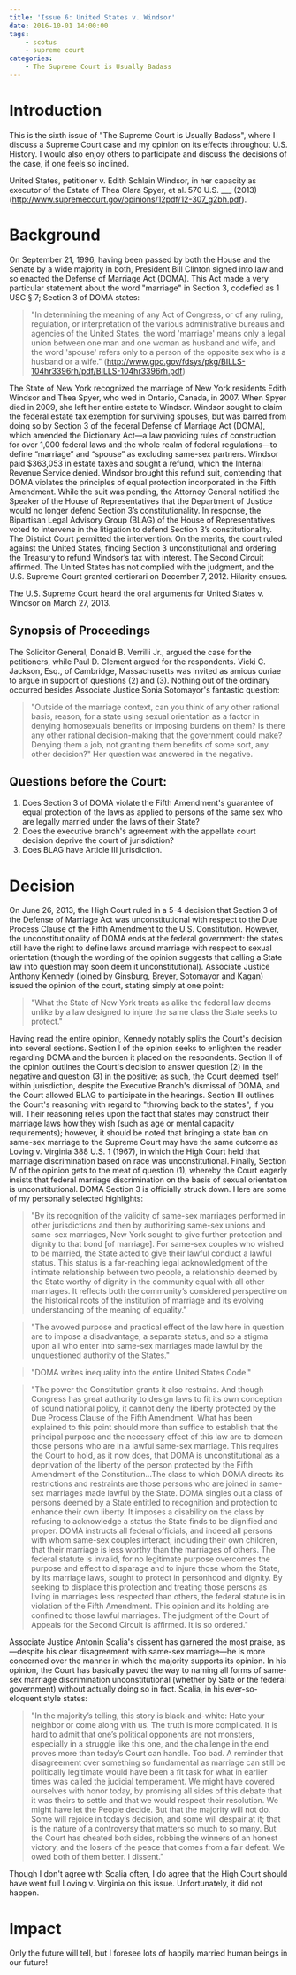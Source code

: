```yaml
---
title: 'Issue 6: United States v. Windsor'
date: 2016-10-01 14:00:00
tags:
    - scotus
    - supreme court
categories:
    - The Supreme Court is Usually Badass
---
```


<!-- toc -->

# Introduction

This is the sixth issue of "The Supreme Court is Usually Badass", where I discuss a Supreme Court case and my opinion on its effects throughout U.S. History.  I would also enjoy others to participate and discuss the decisions of the case, if one feels so inclined.

United States, petitioner v. Edith Schlain Windsor, in her capacity as executor of the Estate of Thea Clara Spyer, et al. 570 U.S. ___ (2013) (http://www.supremecourt.gov/opinions/12pdf/12-307_g2bh.pdf).

# Background

On September 21, 1996, having been passed by both the House and the Senate by a wide majority in both, President Bill Clinton signed into law and so enacted the Defense of Marriage Act (DOMA).  This Act made a very particular statement about the word "marriage" in Section 3, codefied as 1 USC § 7; Section 3 of DOMA states:
> "In determining the meaning of any Act of Congress, or of any ruling, regulation, or interpretation of the various administrative bureaus and agencies of the United States, the word 'marriage' means only a legal union between one man and one woman as husband and wife, and the word 'spouse' refers only to a person of the opposite sex who is a husband or a wife." (http://www.gpo.gov/fdsys/pkg/BILLS-104hr3396rh/pdf/BILLS-104hr3396rh.pdf)

The State of New York recognized the marriage of New York residents Edith Windsor and Thea Spyer, who wed in Ontario, Canada, in 2007.  When Spyer died in 2009, she left her entire estate to Windsor.  Windsor sought to claim the federal estate tax exemption for surviving spouses, but was barred from doing so by Section 3 of the federal Defense of Marriage Act (DOMA), which amended the Dictionary Act—a law providing rules of construction for over 1,000 federal laws and the whole realm of federal regulations—to define “marriage” and “spouse” as excluding same-sex partners. Windsor paid $363,053 in estate taxes and sought a refund, which the Internal Revenue Service denied. Windsor brought this refund suit, contending that DOMA violates the principles of equal protection incorporated in the Fifth Amendment. While the suit was pending, the Attorney General notified the Speaker of the House of Representatives that the Department of Justice would no longer defend Section 3’s constitutionality. In response, the Bipartisan Legal Advisory Group (BLAG) of the House of Representatives voted to intervene in the litigation to defend Section 3’s constitutionality. The District Court permitted the intervention. On the merits, the court ruled against the United States, finding Section 3 unconstitutional and ordering the Treasury to refund Windsor’s tax with interest. The Second Circuit affirmed. The United States has not complied with the judgment, and the U.S. Supreme Court granted certiorari on December 7, 2012.  Hilarity ensues.

The U.S. Supreme Court heard the oral arguments for United States v. Windsor on March 27, 2013.

## Synopsis of Proceedings

The Solicitor General, Donald B. Verrilli Jr., argued the case for the petitioners, while Paul D. Clement argued for the respondents.  Vicki C. Jackson, Esq., of Cambridge, Massachusetts was invited as amicus curiae to argue in support of questions (2) and (3).  Nothing out of the ordinary occurred besides Associate Justice Sonia Sotomayor's fantastic question:
> "Outside of the marriage context, can you think of any other rational basis, reason, for a state using sexual orientation as a factor in denying homosexuals benefits or imposing burdens on them? Is there any other rational decision-making that the government could make? Denying them a job, not granting them benefits of some sort, any other decision?"
Her question was answered in the negative.

## Questions before the Court:
1. Does Section 3 of DOMA violate the Fifth Amendment's guarantee of equal protection of the laws as applied to persons of the same sex who are legally married under the laws of their State?
2. Does the executive branch's agreement with the appellate court decision deprive the court of jurisdiction?
3. Does BLAG have Article III jurisdiction.

# Decision

On June 26, 2013, the High Court ruled in a 5-4 decision that Section 3 of the Defense of Marriage Act was unconstitutional with respect to the Due Process Clause of the Fifth Amendment to the U.S. Constitution.  However, the unconstitutionality of DOMA ends at the federal government: the states still have the right to define laws around marriage with respect to sexual orientation (though the wording of the opinion suggests that calling a State law into question may soon deem it unconstitutional).  Associate Justice Anthony Kennedy (joined by Ginsburg, Breyer, Sotomayor and Kagan) issued the opinion of the court, stating simply at one point:
            
> "What the State of New York treats as alike the federal law deems unlike by a law designed to injure the same class the State seeks to protect."

Having read the entire opinion, Kennedy notably splits the Court's decision into several sections.  Section I of the opinion seeks to enlighten the reader regarding DOMA and the burden it placed on the respondents.  Section II of the opinion outlines the Court's decision to answer question (2) in the negative and question (3) in the positive; as such, the Court deemed itself within jurisdiction, despite the Executive Branch's dismissal of DOMA, and the Court allowed BLAG to participate in the hearings.  Section III outlines the Court's reasoning with regard to "throwing back to the states", if you will.  Their reasoning relies upon the fact that states may construct their marriage laws how they wish (such as age or mental capacity requirements); however, it should be noted that bringing a state ban on same-sex marriage to the Supreme Court may have the same outcome as Loving v. Virginia 388 U.S. 1 (1967), in which the High Court held that marriage discrimination based on race was unconstitutional.  Finally, Section IV of the opinion gets to the meat of question (1), whereby the Court eagerly insists that federal marriage discrimination on the basis of sexual orientation is unconstitutional.  DOMA Section 3 is officially struck down.  Here are some of my personally selected highlights:
> "By its recognition of the validity of same-sex marriages performed in other jurisdictions and then by authorizing same-sex unions and same-sex marriages, New York sought to give further protection and dignity to that bond [of marriage]. For same-sex couples who wished to be married, the State acted to give their lawful conduct a lawful status. This status is a far-reaching legal acknowledgment of the intimate relationship between two people, a relationship deemed by the State worthy of dignity in the community equal with all other marriages. It reflects both the community’s considered perspective on the historical roots of the institution of marriage and its evolving understanding of the meaning of equality."

> "The avowed purpose and practical effect of the law here in question are to impose a disadvantage, a separate status, and so a stigma upon all who enter into same-sex marriages made lawful by the unquestioned authority of the States."

> "DOMA writes inequality into the entire United States Code."

> "The power the Constitution grants it also restrains.  And though Congress has great authority to design laws to fit its own conception of sound national policy, it cannot deny the liberty protected by the Due Process Clause of the Fifth Amendment.  What has been explained to this point should more than suffice to establish that the principal purpose and the necessary effect of this law are to demean those persons who are in a lawful same-sex marriage. This requires the Court to hold, as it now does, that DOMA is unconstitutional as a deprivation of the liberty of the person protected by the Fifth Amendment of the Constitution...The class to which DOMA directs its restrictions and restraints are those persons who are joined in same-sex marriages made lawful by the State. DOMA singles out a class of persons deemed by a State entitled to recognition and protection to enhance their own liberty. It imposes a disability on the class by refusing to acknowledge a status the State finds to be dignified and proper. DOMA instructs all federal officials, and indeed all persons with whom same-sex couples interact, including their own children, that their marriage is less worthy than the marriages of others. The federal statute is invalid, for no legitimate purpose overcomes the purpose and effect to disparage and to injure those whom the State, by its marriage laws, sought to protect in personhood and dignity.  By seeking to displace this protection and treating those persons as living in marriages less respected than others, the federal statute is in violation of the Fifth Amendment.  This opinion and its holding are confined to those lawful marriages.  The judgment of the Court of Appeals for the Second Circuit is affirmed.  It is so ordered."

Associate Justice Antonin Scalia's dissent has garnered the most praise, as—despite his clear disagreement with same-sex marriage—he is more concerned over the manner in which the majority supports its opinion.  In his opinion, the Court has basically paved the way to naming all forms of same-sex marriage discrimination unconstitutional (whether by Sate or the federal government) without actually doing so in fact.  Scalia, in his ever-so-eloquent style states:

> "In the majority’s telling, this story is black-and-white: Hate your neighbor or come along with us. The truth is more complicated. It is hard to admit that one’s political opponents are not monsters, especially in a struggle like this one, and the challenge in the end proves more than today’s Court can handle. Too bad. A reminder that disagreement over something so fundamental as marriage can still be politically legitimate would have been a fit task for what in earlier times was called the judicial temperament. We might have covered ourselves with honor today, by promising all sides of this debate that it was theirs to settle and that we would respect their resolution.  We might have let the People decide.  But that the majority will not do. Some will rejoice in today’s decision, and some will despair at it; that is the nature of a controversy that matters so much to so many.  But the Court has cheated both sides, robbing the winners of an honest victory, and the losers of the peace that comes from a fair defeat. We owed both of them better.  I dissent."

Though I don't agree with Scalia often, I do agree that the High Court should have went full Loving v. Virginia on this issue.  Unfortunately, it did not happen.

# Impact

Only the future will tell, but I foresee lots of happily married human beings in our future!